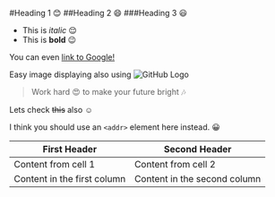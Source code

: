 #Heading 1 :blush:
##Heading 2 :smile:
###Heading 3 :smiley:

- This is *italic* :relieved:
- This is **bold** :wink:

 You can even [link to Google!](http://google.com)

Easy image displaying also using ![GitHub Logo](/images/logo.png)


> Work hard :heart_eyes:
> to make your future bright :notes: 

Lets check ~~this~~ also :relaxed:

I think you should use an
`<addr>` element here instead. :grinning:

First Header | Second Header
------------ | -------------
Content from cell 1 | Content from cell 2
Content in the first column | Content in the second column


